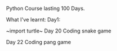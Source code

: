 Python Course lasting 100 Days.

What I've learnt:
Day1: 

~import turtle~
Day 20 
    Coding snake game

Day 22
    Coding pang game